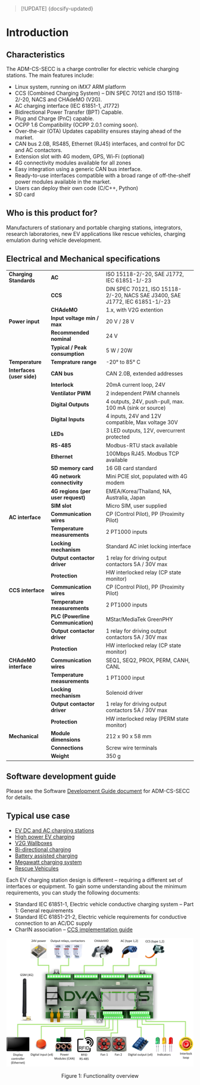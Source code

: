 > [!UPDATE] {docsify-updated}
# Introduction

## Characteristics

The ADM-CS-SECC is a charge controller for electric vehicle charging stations. The main features include:
- Linux system, running on iMX7 ARM platform
- CCS (Combined Charging System) – DIN SPEC 70121 and ISO 15118-2/-20,  NACS and CHAdeMO (V2G).
- AC charging interface (IEC 61851-1, J1772)
- Bidirectional Power Transfer (BPT) Capable.
- Plug and Charge (PnC) capable.
- OCPP 1.6 Compatibility (OCPP 2.0.1 coming soon).
- Over-the-air (OTA) Updates capability ensures staying ahead of the market.
- CAN bus 2.0B, RS485, Ethernet (RJ45) interfaces, and control for DC and AC contactors.
- Extension slot with 4G modem, GPS, Wi-Fi (optional)
- 4G connectivity modules available for all zones
- Easy integration using a generic CAN bus interface.
- Ready-to-use interfaces compatible with a broad range of off-the-shelf power modules available in the market.
- Users can deploy their own code (C/C++, Python)
- SD card

## Who is this product for?

Manufacturers of stationary and portable charging stations, integrators, research laboratories, new EV applications like rescue vehicles, charging emulation during vehicle development.

## Electrical and Mechanical specifications
|       |                                            |                         |
|-----------------------------|-------------------------------------------------|----------------------------------------------------|
| **Charging Standards**      | **AC**                                           | ISO 15118-2/-20, SAE J1772, IEC 61851-1/-23       |
|                             | **CCS**                                          | DIN SPEC 70121, ISO 15118-2/-20, NACS SAE J3400, SAE J1772, IEC 61851-1/-23|
|                             | **CHAdeMO**                                      | 1.x, with V2G extention                           |
| **Power input**             | **Input voltage min / max**                      | 20 V / 28 V                                       |
|                             | **Recommended nominal**                          | 24 V                                              |
|                             | **Typical / Peak consumption**                   | 5 W / 20W                                         |
| **Temperature**             | **Temprature range**                             | -20° to 85° C                                     |
| **Interfaces (user side)**  | **CAN bus**                                      | CAN 2.0B, extended addresses                      |
|                             | **Interlock**                                    | 20mA current loop, 24V                            |
|                             | **Ventilator PWM**                               | 2 independent PWM channels                        |
|                             | **Digital Outputs**                              | 4 outputs, 24V, push-pull, max. 100 mA (sink or source)|
|                             | **Digital Inputs**                               | 4 inputs, 24V and 12V compatible, Max voltage 30V |
|                             | **LEDs**                                         | 3 LED outputs, 12V, overcurrent protected         |
|                             | **RS-485**                                       | Modbus-RTU stack available                        |
|                             | **Ethernet**                                     | 100Mbps RJ45. Modbus TCP available                |
|                             | **SD memory card**                               | 16 GB card standard                               |
|                             | **4G network connectivity**                      | Mini PCIE slot, populated with 4G modem           |
|                             | **4G regions (per user request)**                | EMEA/Korea/Thailand, NA, Australia, Japan         |
|                             | **SIM slot**                                     | Micro SIM, user supplied                          |
| **AC interface**            | **Communication wires**                          | CP (Control Pilot), PP (Proximity Pilot)          |
|                             | **Temperature measurements**                     | 2 PT1000 inputs                                   |
|                             | **Locking mechanism**                            | Standard AC inlet locking interface               |
|                             | **Output contactor driver**                      | 1 relay for driving output contactors 5A / 30V max|
|                             | **Protection**                                   | HW interlocked relay (CP state monitor)           |
| **CCS interface**           | **Communication wires**                          | CP (Control Pilot), PP (Proximity Pilot)          |
|                             | **Temperature measurements**                     | 2 PT1000 inputs                                   |
|                             | **PLC (Powerline Communication)**                | MStar/MediaTek GreenPHY                           |
|                             | **Output contactor driver**                      | 1 relay for driving output contactors 5A / 30V max|
|                             | **Protection**                                   | HW interlocked relay (CP state monitor)           |
| **CHAdeMO interface**       | **Communication wires**                          | SEQ1, SEQ2, PROX, PERM, CANH, CANL                |
|                             | **Temperature measurements**                     | 1 PT1000 input                                    |
|                             | **Locking mechanism**                            | Solenoid driver                                   |
|                             | **Output contactor driver**                      | 1 relay for driving output contactors 5A / 30V max|
|                             | **Protection**                                   | HW interlocked relay (PERM state monitor)         |
| **Mechanical**              | **Module dimensions**                            | 212 x 90 x 58 mm                                  |
|                             | **Connections**                                  | Screw wire terminals                              |
|                             | **Weight**                                       | 350 g                                             |


## Software development guide

Please see the Software [Development Guide document](charge-controllers/sys3_user/README.md) for ADM-CS-SECC for details.

## Typical use case

- [EV DC and AC charging stations](https://advantics.fr/applications/ev-charging/charge-station-controller/)
- [High power EV charging](https://advantics.fr/applications/ev-charging/high-power-ev-charging/)
- [V2G Wallboxes](https://advantics.fr/applications/ev-charging/v2g-wallboxes/)
- [Bi-directional charging](https://advantics.fr/applications/ev-charging/bidirectional-charging/)
- [Battery assisted charging](https://advantics.fr/applications/ev-charging/battery-assisted-charging/)
- [Megawatt charging system](https://advantics.fr/applications/ev-charging/mw-charging-system/)
- [Rescue Vehicules](https://advantics.fr/applications/ev-charging/rescue-vehicles/)

Each EV charging station design is different – requiring a different set of interfaces or equipment. To gain some understanding about the minimum requirements, you can study the following documents:
- Standard IEC 61851-1, Electric vehicle conductive charging system – Part 1: General requirements
- Standard IEC 61851-21-2, Electric vehicle requirements for conductive connection to an AC/DC supply
- CharIN association – [CCS implementation guide](https://www.charinev.org/ccs-at-a-glance/ccs-implementation-guideline/)

<div class="bigger-1000">

![Functionality overview](images/functionalities.jpg "Functionality overview")
</div>
<figcaption style="text-align: center">Figure 1: Functionality overview</figcaption>
